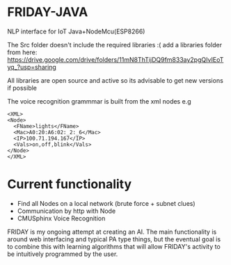 # FRIDAY-JAVA
NLP interface for IoT 
Java+NodeMcu(ESP8266)

The Src folder doesn't include the required libraries :( 
add a libraries folder from here:
https://drive.google.com/drive/folders/11mN8ThTijDQ9fm833ay2pgQIvIEoTyq_?usp=sharing

All libraries are open source and active so its advisable to get new versions if possible

The voice recognition grammmar is built from the xml nodes
e.g
```
<XML>
<Node>
  <FName>lights</FName>
  <Mac>A0:20:A6:02:_2:_6</Mac>
  <IP>100.71.194.167</IP>
  <Vals>on,off,blink</Vals>
</Node>
</XML>
```
# Current functionality
- Find all Nodes on a local network (brute force + subnet clues)
- Communication by http with Node
- CMUSphinx Voice Recognition



FRIDAY is my ongoing attempt at creating an AI. The main functionality is around web interfacing and typical PA type things, but the eventual goal is to combine this with learning algorithms that will allow FRIDAY's activity to be intuitively programmed by the user.
